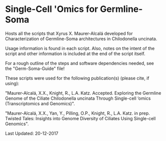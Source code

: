 # Single-Cell 'Omics for Germline-Soma

Hosts all the scripts that Xyrus X. Maurer-Alcalá developed for Characterization of Germline-Soma architectures in Chilodonella uncinata. 

Usage information is found in each script. Also, notes on the intent of the script and other information is included at the end of the script itself.

For a rough outline of the steps and software dependencies needed, see the "Germ-Soma-Guide" file!

These scripts were used for the following publication(s) (please cite, if using):

"Maurer-Alcalá, X.X., Knight, R., L.A. Katz. Accepted. Exploring the Germline Genome of the Ciliate Chilodonella uncinata Through Single-cell ‘omics (Transcriptomics and Genomics)".

"Maurer-Alcalá, X.X., Yan, Y., Pilling, O.P., Knight, R., L.A. Katz. in prep. Twisted Tales: Insights into Genome Diversity of Ciliates Using Single-cell Genomics".

Last Updated: 20-12-2017
